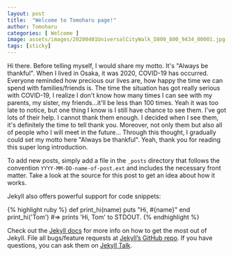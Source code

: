 ```yaml
---
layout: post
title:  "Welcome to Tomoharu page!"
author: Tomoharu
categories: [ Welcome ]
image: assets/images/20200401UniversalCityWalk_D800_800_9434_00001.jpg
tags: [sticky]
---
```

Hi there. Before telling myself, I would share my motto. It's "Always be thankful". When I lived in Osaka, it was 2020, COVID-19 has occurred. Everyone reminded how precious our lives are, how happy the time we can spend with families/friends is. The time the situation has got really serious with COVID-19, I realize I don't know how many times I can see with my parents, my sister, my friends...it'll be less than 100 times. Yeah it was too late to notice, but one thing I know is I still have chance to see them. I've got lots of their help. I cannot thank them enough. I decided when I see them, it's definitely the time to tell thank you. Moreover, not only them but also all of people who I will meet in the future... Through this thought, I gradually could set my motto here "Always be thankful". Yeah, thank you for reading this super long introduction.


To add new posts, simply add a file in the `_posts` directory that follows the convention `YYYY-MM-DD-name-of-post.ext` and includes the necessary front matter. Take a look at the source for this post to get an idea about how it works.

Jekyll also offers powerful support for code snippets:

{% highlight ruby %}
def print_hi(name)
  puts "Hi, #{name}"
end
print_hi('Tom')
#=> prints 'Hi, Tom' to STDOUT.
{% endhighlight %}

Check out the [Jekyll docs][jekyll-docs] for more info on how to get the most out of Jekyll. File all bugs/feature requests at [Jekyll’s GitHub repo][jekyll-gh]. If you have questions, you can ask them on [Jekyll Talk][jekyll-talk].

[jekyll-docs]: https://jekyllrb.com/docs/home
[jekyll-gh]:   https://github.com/jekyll/jekyll
[jekyll-talk]: https://talk.jekyllrb.com/
